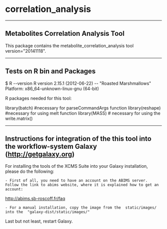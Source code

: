 # correlation_analysis

-----------------------------------------------------------------------
Metabolites Correlation Analysis Tool
-----------------------------------------------------------------------

This package contains the metabolite_correlation_analysis tool version="20141118".


--------------------------------------------------------------------
Tests on R bin and Packages
--------------------------------------------------------------------

$ R --version
R version 2.15.1 (2012-06-22) -- "Roasted Marshmallows"
Platform: x86_64-unknown-linux-gnu (64-bit)

R packages needed for this tool:

library(batch) #necessary for parseCommandArgs function
library(reshape) #necessary for using melt function
library(MASS) # necessary for using the write.matrix()


--------------------------------------------------------------------
Instructions for integration of the this tool into the workflow-system
Galaxy (http://getgalaxy.org)
--------------------------------------------------------------------

For installing the tools of the XCMS Suite into your Galaxy installation, please do the following:

	- First of all, you need to have an account on the ABIMS server. Follow the link to abims website, where it is explained how to get an account: 
http://abims.sb-roscoff.fr/faq

	- For a manual installation, copy the image from the  static/images/ into the  "galaxy-dist/static/images/"



Last but not least, restart Galaxy.

